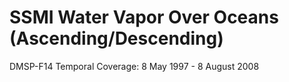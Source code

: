 # SSMI Water Vapor Over Oceans (Ascending/Descending)
DMSP-F14 Temporal Coverage: 8 May 1997 - 8 August 2008
